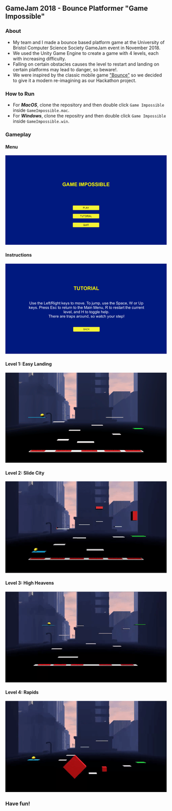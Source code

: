## GameJam 2018 - Bounce Platformer  "Game Impossible"

### About
* My team and I made a bounce based platform game at the University of Bristol Computer Science Society GameJam event in November 2018.
* We used the Unity Game Engine to create a game with 4 levels, each with increasing difficulty. 
* Falling on certain obstacles causes the level to restart and landing on certain platforms may lead to danger, so beware!.
* We were inspired by the classic mobile game ["Bounce"](https://en.wikipedia.org/wiki/Bounce_(video_game_series)) so we decided to give it a modern re-imagining as our Hackathon project.

### How to Run
* For ***MacOS***, clone the repository and then double click ```Game Impossible``` inside ```GameImpossible.mac```.
* For ***Windows***, clone the repositry and then double click ```Game Impossible``` inside ```GameImpossible.win```.

### Gameplay

#### Menu
![Game Menu](GameJam/Menu.png "Initial landing menu for the game")

#### Instructions
![Tutorial](GameJam/Tutorial.png "Tutorial page for game")

#### Level 1: Easy Landing
![Level 1](GameJam/Level1.png "Level 1")

#### Level 2: Slide City
![Level 2](GameJam/Level2.gif "Level 2")

#### Level 3: High Heavens
![Level 3](GameJam/Level3.gif "Level 3")

#### Level 4: Rapids
![Level 4](GameJam/Level4.gif "Level 4") 


### Have fun!
